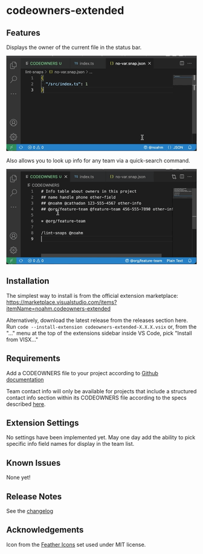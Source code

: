 # codeowners-extended

## Features

Displays the owner of the current file in the status bar.

![A preview of the extension](images/statusbar-low.gif)

Also allows you to look up info for any team via a quick-search command.

![A preview of the quick search menu](images/menu-low.gif)

## Installation

The simplest way to install is from the official extension marketplace: https://marketplace.visualstudio.com/items?itemName=noahm.codeowners-extended

Alternatively, download the latest release from the releases section here. Run `code --install-extension codeowners-extended-X.X.X.vsix` or, from the "..." menu at the top of the extensions sidebar inside VS Code, pick "Install from VISX..."

## Requirements

Add a CODEOWNERS file to your project according to [Github documentation](https://help.github.com/articles/about-codeowners/)

Team contact info will only be available for projects that include a structured contact info section
within its CODEOWNERS file according to the specs described [here](https://github.com/noahm/codeowners#library-usage).

## Extension Settings

No settings have been implemented yet. May one day add the ability to pick specific info field names for display in the team list.

## Known Issues

None yet!

## Release Notes

See the [changelog](CHANGELOG.md)

## Acknowledgements

Icon from the [Feather Icons](https://feathericons.com/) set used under MIT license.
